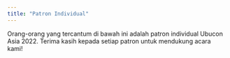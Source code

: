 ```yaml
---
title: "Patron Individual"
---
```

Orang-orang yang tercantum di bawah ini adalah patron individual Ubucon Asia 2022.
Terima kasih kepada setiap patron untuk mendukung acara kami!

